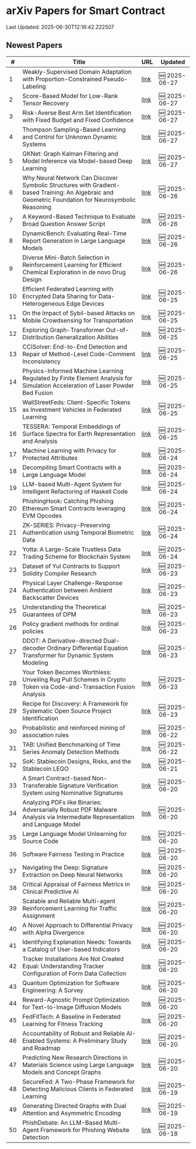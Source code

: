 # arXiv Papers for Smart Contract

Last Updated: 2025-06-30T12:16:42.222507

## Newest Papers

|\#|Title|URL|Updated|
|---|---|---|---|
|1|Weakly-Supervised Domain Adaptation with Proportion-Constrained Pseudo-Labeling|[link](http://arxiv.org/abs/2506.22301v1)|🆕 2025-06-27|
|2|Score-Based Model for Low-Rank Tensor Recovery|[link](http://arxiv.org/abs/2506.22295v1)|🆕 2025-06-27|
|3|Risk-Averse Best Arm Set Identification with Fixed Budget and Fixed Confidence|[link](http://arxiv.org/abs/2506.22253v1)|🆕 2025-06-27|
|4|Thompson Sampling-Based Learning and Control for Unknown Dynamic Systems|[link](http://arxiv.org/abs/2506.22186v1)|🆕 2025-06-27|
|5|GKNet: Graph Kalman Filtering and Model Inference via Model-based Deep Learning|[link](http://arxiv.org/abs/2506.22004v1)|🆕 2025-06-27|
|6|Why Neural Network Can Discover Symbolic Structures with Gradient-based Training: An Algebraic and Geometric Foundation for Neurosymbolic Reasoning|[link](http://arxiv.org/abs/2506.21797v1)|🆕 2025-06-26|
|7|A Keyword-Based Technique to Evaluate Broad Question Answer Script|[link](http://arxiv.org/abs/2506.21461v1)|🆕 2025-06-26|
|8|DynamicBench: Evaluating Real-Time Report Generation in Large Language Models|[link](http://arxiv.org/abs/2506.21343v1)|🆕 2025-06-26|
|9|Diverse Mini-Batch Selection in Reinforcement Learning for Efficient Chemical Exploration in de novo Drug Design|[link](http://arxiv.org/abs/2506.21158v1)|🆕 2025-06-26|
|10|Efficient Federated Learning with Encrypted Data Sharing for Data-Heterogeneous Edge Devices|[link](http://arxiv.org/abs/2506.20644v1)|🆕 2025-06-25|
|11|On the Impact of Sybil-based Attacks on Mobile Crowdsensing for Transportation|[link](http://arxiv.org/abs/2506.20585v1)|🆕 2025-06-25|
|12|Exploring Graph-Transformer Out-of-Distribution Generalization Abilities|[link](http://arxiv.org/abs/2506.20575v1)|🆕 2025-06-25|
|13|CCISolver: End-to-End Detection and Repair of Method-Level Code-Comment Inconsistency|[link](http://arxiv.org/abs/2506.20558v1)|🆕 2025-06-25|
|14|Physics-Informed Machine Learning Regulated by Finite Element Analysis for Simulation Acceleration of Laser Powder Bed Fusion|[link](http://arxiv.org/abs/2506.20537v1)|🆕 2025-06-25|
|15|WallStreetFeds: Client-Specific Tokens as Investment Vehicles in Federated Learning|[link](http://arxiv.org/abs/2506.20518v1)|🆕 2025-06-25|
|16|TESSERA: Temporal Embeddings of Surface Spectra for Earth Representation and Analysis|[link](http://arxiv.org/abs/2506.20380v1)|🆕 2025-06-25|
|17|Machine Learning with Privacy for Protected Attributes|[link](http://arxiv.org/abs/2506.19836v1)|🆕 2025-06-24|
|18|Decompiling Smart Contracts with a Large Language Model|[link](http://arxiv.org/abs/2506.19624v1)|🆕 2025-06-24|
|19|LLM-based Multi-Agent System for Intelligent Refactoring of Haskell Code|[link](http://arxiv.org/abs/2506.19481v1)|🆕 2025-06-24|
|20|PhishingHook: Catching Phishing Ethereum Smart Contracts leveraging EVM Opcodes|[link](http://arxiv.org/abs/2506.19480v1)|🆕 2025-06-24|
|21|ZK-SERIES: Privacy-Preserving Authentication using Temporal Biometric Data|[link](http://arxiv.org/abs/2506.19393v1)|🆕 2025-06-24|
|22|Yotta: A Large-Scale Trustless Data Trading Scheme for Blockchain System|[link](http://arxiv.org/abs/2506.19368v1)|🆕 2025-06-24|
|23|Dataset of Yul Contracts to Support Solidity Compiler Research|[link](http://arxiv.org/abs/2506.19153v1)|🆕 2025-06-23|
|24|Physical Layer Challenge-Response Authentication between Ambient Backscatter Devices|[link](http://arxiv.org/abs/2506.18767v1)|🆕 2025-06-23|
|25|Understanding the Theoretical Guarantees of DPM|[link](http://arxiv.org/abs/2506.18685v1)|🆕 2025-06-23|
|26|Policy gradient methods for ordinal policies|[link](http://arxiv.org/abs/2506.18614v1)|🆕 2025-06-23|
|27|DDOT: A Derivative-directed Dual-decoder Ordinary Differential Equation Transformer for Dynamic System Modeling|[link](http://arxiv.org/abs/2506.18522v1)|🆕 2025-06-23|
|28|Your Token Becomes Worthless: Unveiling Rug Pull Schemes in Crypto Token via Code-and-Transaction Fusion Analysis|[link](http://arxiv.org/abs/2506.18398v1)|🆕 2025-06-23|
|29|Recipe for Discovery: A Framework for Systematic Open Source Project Identification|[link](http://arxiv.org/abs/2506.18359v1)|🆕 2025-06-23|
|30|Probabilistic and reinforced mining of association rules|[link](http://arxiv.org/abs/2506.18155v1)|🆕 2025-06-22|
|31|TAB: Unified Benchmarking of Time Series Anomaly Detection Methods|[link](http://arxiv.org/abs/2506.18046v1)|🆕 2025-06-22|
|32|SoK: Stablecoin Designs, Risks, and the Stablecoin LEGO|[link](http://arxiv.org/abs/2506.17622v1)|🆕 2025-06-21|
|33|A Smart Contract-based Non-Transferable Signature Verification System using Nominative Signatures|[link](http://arxiv.org/abs/2506.17504v1)|🆕 2025-06-20|
|34|Analyzing PDFs like Binaries: Adversarially Robust PDF Malware Analysis via Intermediate Representation and Language Model|[link](http://arxiv.org/abs/2506.17162v1)|🆕 2025-06-20|
|35|Large Language Model Unlearning for Source Code|[link](http://arxiv.org/abs/2506.17125v1)|🆕 2025-06-20|
|36|Software Fairness Testing in Practice|[link](http://arxiv.org/abs/2506.17095v1)|🆕 2025-06-20|
|37|Navigating the Deep: Signature Extraction on Deep Neural Networks|[link](http://arxiv.org/abs/2506.17047v1)|🆕 2025-06-20|
|38|Critical Appraisal of Fairness Metrics in Clinical Predictive AI|[link](http://arxiv.org/abs/2506.17035v1)|🆕 2025-06-20|
|39|Scalable and Reliable Multi-agent Reinforcement Learning for Traffic Assignment|[link](http://arxiv.org/abs/2506.17029v1)|🆕 2025-06-20|
|40|A Novel Approach to Differential Privacy with Alpha Divergence|[link](http://arxiv.org/abs/2506.17012v1)|🆕 2025-06-20|
|41|Identifying Explanation Needs: Towards a Catalog of User-based Indicators|[link](http://arxiv.org/abs/2506.16997v1)|🆕 2025-06-20|
|42|Tracker Installations Are Not Created Equal: Understanding Tracker Configuration of Form Data Collection|[link](http://arxiv.org/abs/2506.16891v1)|🆕 2025-06-20|
|43|Quantum Optimization for Software Engineering: A Survey|[link](http://arxiv.org/abs/2506.16878v1)|🆕 2025-06-20|
|44|Reward-Agnostic Prompt Optimization for Text-to-Image Diffusion Models|[link](http://arxiv.org/abs/2506.16853v1)|🆕 2025-06-20|
|45|FedFitTech: A Baseline in Federated Learning for Fitness Tracking|[link](http://arxiv.org/abs/2506.16840v1)|🆕 2025-06-20|
|46|Accountability of Robust and Reliable AI-Enabled Systems: A Preliminary Study and Roadmap|[link](http://arxiv.org/abs/2506.16831v1)|🆕 2025-06-20|
|47|Predicting New Research Directions in Materials Science using Large Language Models and Concept Graphs|[link](http://arxiv.org/abs/2506.16824v1)|🆕 2025-06-20|
|48|SecureFed: A Two-Phase Framework for Detecting Malicious Clients in Federated Learning|[link](http://arxiv.org/abs/2506.16458v1)|🆕 2025-06-19|
|49|Generating Directed Graphs with Dual Attention and Asymmetric Encoding|[link](http://arxiv.org/abs/2506.16404v1)|🆕 2025-06-19|
|50|PhishDebate: An LLM-Based Multi-Agent Framework for Phishing Website Detection|[link](http://arxiv.org/abs/2506.15656v1)|🆕 2025-06-18|
